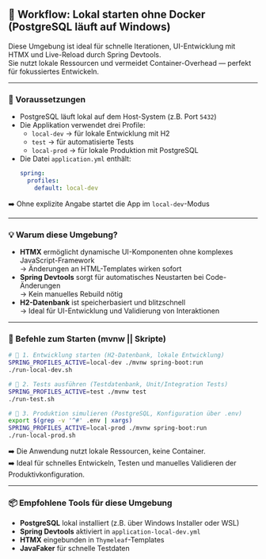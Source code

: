 ## 🧪 **Workflow: Lokal starten ohne Docker (PostgreSQL läuft auf Windows)**

Diese Umgebung ist ideal für schnelle Iterationen, UI-Entwicklung mit HTMX und Live-Reload durch Spring Devtools.  
Sie nutzt lokale Ressourcen und vermeidet Container-Overhead — perfekt für fokussiertes Entwickeln.

---

### 🔧 Voraussetzungen

- PostgreSQL läuft lokal auf dem Host-System (z.B. Port `5432`)
- Die Applikation verwendet drei Profile:
  - `local-dev` → für lokale Entwicklung mit H2
  - `test` → für automatisierte Tests
  - `local-prod` → für lokale Produktion mit PostgreSQL
- Die Datei `application.yml` enthält:
  ```yaml
  spring:
    profiles:
      default: local-dev
  ```
➡️ Ohne explizite Angabe startet die App im `local-dev`-Modus

---

### 💡 Warum diese Umgebung?

- **HTMX** ermöglicht dynamische UI-Komponenten ohne komplexes JavaScript-Framework  
  → Änderungen an HTML-Templates wirken sofort
- **Spring Devtools** sorgt für automatisches Neustarten bei Code-Änderungen  
  → Kein manuelles Rebuild nötig
- **H2-Datenbank** ist speicherbasiert und blitzschnell  
  → Ideal für UI-Entwicklung und Validierung von Interaktionen

---

### 🔨 Befehle zum Starten (mvnw || Skripte)

```bash
# 🧪 1. Entwicklung starten (H2-Datenbank, lokale Entwicklung)
SPRING_PROFILES_ACTIVE=local-dev ./mvnw spring-boot:run
./run-local-dev.sh

# 🧪 2. Tests ausführen (Testdatenbank, Unit/Integration Tests)
SPRING_PROFILES_ACTIVE=test ./mvnw test
./run-test.sh

# 🧪 3. Produktion simulieren (PostgreSQL, Konfiguration über .env)
export $(grep -v '^#' .env | xargs)
SPRING_PROFILES_ACTIVE=local-prod ./mvnw spring-boot:run
./run-local-prod.sh
```

➡️ Die Anwendung nutzt lokale Ressourcen, keine Container.  
➡️ Ideal für schnelles Entwickeln, Testen und manuelles Validieren der Produktivkonfiguration.

---

### 📦 Empfohlene Tools für diese Umgebung

- **PostgreSQL** lokal installiert (z.B. über Windows Installer oder WSL)
- **Spring Devtools** aktiviert in `application-local-dev.yml`
- **HTMX** eingebunden in `Thymeleaf`-Templates
- **JavaFaker** für schnelle Testdaten
